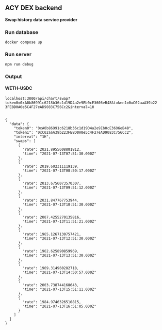## ACY DEX backend

**Swap history data service provider**

### Run database

```
docker compose up
```

### Run server

```
npm run debug
```

### Output

#### WETH-USDC

`localhost:3000/api/chart/swap?token0=0xA0b86991c6218b36c1d19D4a2e9Eb0cE3606eB48&token1=0xC02aaA39b223FE8D0A0e5C4F27eAD9083C756Cc2&interval=1H`

```

{
  "data": {
    "token0": "0xA0b86991c6218b36c1d19D4a2e9Eb0cE3606eB48",
    "token1": "0xC02aaA39b223FE8D0A0e5C4F27eAD9083C756Cc2",
    "interval": "1H",
    "swaps": [
      {
        "rate": 2021.8955608801812,
        "time": "2021-07-13T07:51:30.000Z"
      },
      {
        "rate": 2019.602311119139,
        "time": "2021-07-13T08:50:17.000Z"
      },
      {
        "rate": 2013.6756073570307,
        "time": "2021-07-13T09:51:12.000Z"
      },
      {
        "rate": 2031.847767753944,
        "time": "2021-07-13T10:51:30.000Z"
      },
      {
        "rate": 2007.4255270135816,
        "time": "2021-07-13T11:51:21.000Z"
      },
      {
        "rate": 1965.1267130757421,
        "time": "2021-07-13T12:51:30.000Z"
      },
      {
        "rate": 1962.625890859969,
        "time": "2021-07-13T13:51:30.000Z"
      },
      {
        "rate": 1969.314960282718,
        "time": "2021-07-13T14:50:57.000Z"
      },
      {
        "rate": 2003.738744168643,
        "time": "2021-07-13T15:51:11.000Z"
      },
      {
        "rate": 1984.9746326510815,
        "time": "2021-07-13T16:51:05.000Z"
      }
    ]
  }
}
```
